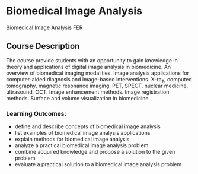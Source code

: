 # Biomedical Image Analysis

Biomedical Image Analysis FER

## Course Description

The course provide students with an opportunity to gain knowledge in theory and applications of digital image analysis in biomedicine. An overview of biomedical imaging modalities. Image analysis applications for computer-aided diagnosis and image-based interventions. X-ray, computed tomography, magnetic resonance imaging, PET, SPECT, nuclear medicine, ultrasound, OCT. Image enhancement methods. Image registration methods. Surface and volume visualization in biomedicine.

### Learning Outcomes:

- define and describe concepts of biomedical image analysis
- list examples of biomedical image analysis applications
- explain methods for biomedical image analysis
- analyze a practical biomedical image analysis problem
- combine acquired knowledge and propose a solution to the given problem
- evaluate a practical solution to a biomedical image analysis problem
